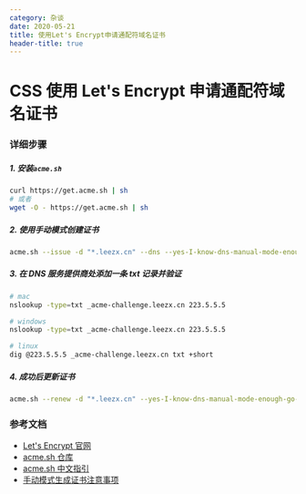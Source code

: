 ```yaml
---
category: 杂谈
date: 2020-05-21
title: 使用Let's Encrypt申请通配符域名证书
header-title: true
---
```


# CSS 使用 Let's Encrypt 申请通配符域名证书

### 详细步骤

##### 1. 安装`acme.sh`

```bash
curl https://get.acme.sh | sh
# 或者
wget -O - https://get.acme.sh | sh
```

##### 2. 使用手动模式创建证书

```bash
acme.sh --issue -d "*.leezx.cn" --dns --yes-I-know-dns-manual-mode-enough-go-ahead-please
```

##### 3. 在 DNS 服务提供商处添加一条 txt 记录并验证

```bash
# mac
nslookup -type=txt _acme-challenge.leezx.cn 223.5.5.5

# windows
nslookup -type=txt _acme-challenge.leezx.cn 223.5.5.5

# linux
dig @223.5.5.5 _acme-challenge.leezx.cn txt +short
```

##### 4. 成功后更新证书

```bash
acme.sh --renew -d "*.leezx.cn" --yes-I-know-dns-manual-mode-enough-go-ahead-please
```

### 参考文档

- [Let's Encrypt 官网](https://letsencrypt.org/zh-cn/)
- [acme.sh 仓库](https://github.com/acmesh-official/acme.sh)
- [acme.sh 中文指引](https://github.com/acmesh-official/acme.sh/wiki/%E8%AF%B4%E6%98%8E)
- [手动模式生成证书注意事项](https://github.com/acmesh-official/acme.sh/wiki/DNS-manual-mode)
